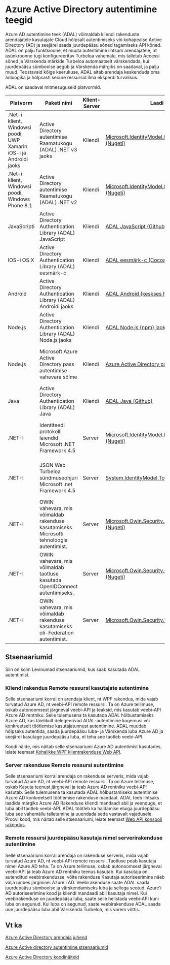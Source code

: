 <properties
   pageTitle="Azure Active Directory autentimine teekide | Microsoft Azure'i"
   description="Azure AD autentimiseks teeki (ADAL) võimaldab kliendi rakenduste arendajatele kasutajate Cloud hõlpsalt autentimiseks või kohapealse Active Directory (AD) ja seejärel saada juurdepääsu sõned tagamiseks API kõned."
   services="active-directory"
   documentationCenter=""
   authors="bryanla"
   manager="mbaldwin"
   editor="mbaldwin" />
<tags
   ms.service="active-directory"
   ms.devlang="na"
   ms.topic="article"
   ms.tgt_pltfrm="na"
   ms.workload="identity"
   ms.date="10/11/2016"
   ms.author="mbaldwin" />

# <a name="azure-active-directory-authentication-libraries"></a>Azure Active Directory autentimine teegid

Azure AD autentimine teek (ADAL) võimaldab kliendi rakenduste arendajatele kasutajate Cloud hõlpsalt autentimiseks või kohapealse Active Directory (AD) ja seejärel saada juurdepääsu sõned tagamiseks API kõned. ADAL on palju funktsioone, et muuta autentimine lihtsam arendajatele, nt asünkroonne tugi konfigureeritav Turbeloa vahemälu, mis talletab Accessi sõned ja Värskenda märkide Turbeloa automaatselt värskendada, kui juurdepääsu sümboolse aegub ja Värskenda märgiks on saadaval, ja palju muud. Teostavaid kõige keerukuse, ADAL aitab arendaja keskenduda oma äriloogika ja hõlpsasti secure ressursid ilma eksperdi turvalisus.

ADAL on saadaval mitmesuguseid platvormid.

|Platvorm|Paketi nimi|Klient-Server|Laadi alla|Lähtekoodi|Dokumendid ja näidised|
|---|---|---|---|---|---|
|.Net-i klient, Windowsi poodi, UWP Xamarin iOS-i ja Androidi jaoks|Active Directory autentimise Raamatukogu (ADAL) .NET v3 jaoks |Kliendi|[Microsoft.IdentityModel.Clients.ActiveDirectory (Nugeti)](https://www.nuget.org/packages/Microsoft.IdentityModel.Clients.ActiveDirectory)|[ADAL .net-i (Github)](https://github.com/AzureAD/azure-activedirectory-library-for-dotnet)|[Dokumentatsioon](https://docs.microsoft.com/active-directory/adal/microsoft.identitymodel.clients.activedirectory)|
|.Net-i klient, Windowsi poodi, Windows Phone 8.1 |Active Directory autentimise Raamatukogu (ADAL) .NET v2 |Kliendi|[Microsoft.IdentityModel.Clients.ActiveDirectory (Nugeti)](https://www.nuget.org/packages/Microsoft.IdentityModel.Clients.ActiveDirectory/2.28.2)|[ADAL .net-i (Github)](https://github.com/AzureAD/azure-activedirectory-library-for-dotnet/releases/tag/v2.28.2)|[Dokumentatsioon](https://docs.microsoft.com/active-directory/adal/v2/microsoft.identitymodel.clients.activedirectory)|
|JavaScripti|Active Directory Authentication Library (ADAL) JavaScript|Kliendi|[ADAL JavaScript (Github)](https://github.com/AzureAD/azure-activedirectory-library-for-js)|[ADAL JavaScript (Github)](https://github.com/AzureAD/azure-activedirectory-library-for-js)|Näide: [SinglePageApp-DotNet (Github)](https://github.com/AzureADSamples/SinglePageApp-DotNet)|
|IOS-i OS X|Active Directory Authentication Library (ADAL) eesmärk-c|Kliendi|[ADAL eesmärk-c (CocoaPods)](http://cocoadocs.org/docsets/ADAL/)|[ADAL eesmärk-c (Github)](https://github.com/AzureAD/azure-activedirectory-library-for-objc)|Näide: [NativeClient-iOS-i (Github)](https://github.com/AzureADSamples/NativeClient-iOS)|
|Android|Active Directory Authentication Library (ADAL) Androidi jaoks|Kliendi|[ADAL Android (keskses hoidlas)](http://search.maven.org/remotecontent?filepath=com/microsoft/aad/adal/)|[ADAL Android (Github)](https://github.com/AzureAD/azure-activedirectory-library-for-android)|Näide: [NativeClient-Android (Github)](https://github.com/AzureADSamples/NativeClient-Android)|
|Node.js|Active Directory Authentication Library (ADAL) Node.js jaoks|Kliendi|[ADAL Node.js (npm) jaoks](https://www.npmjs.com/package/adal-node)|[ADAL Node.js (Github) jaoks](https://github.com/AzureAD/azure-activedirectory-library-for-nodejs)|Näide: [WebAPI-Nodejs (Github)](https://github.com/AzureADSamples/WebAPI-Nodejs)|
|Node.js|Microsoft Azure Active Directory pass autentimise vahevara sõlme|Kliendi|[Azure Active Directory pass Node.js (npm)](https://www.npmjs.com/package/passport-azure-ad)|[Azure Active Directory jaoks Node.js (Github)](https://github.com/AzureAD/passport-azure-ad)||
|Java|Active Directory Authentication Library (ADAL) Java|Kliendi|[ADAL Java (Github)](https://github.com/AzureAD/azure-activedirectory-library-for-java)|[ADAL Java (Github)](https://github.com/AzureAD/azure-activedirectory-library-for-java)||
|.NET-I|Identiteedi protokolli laiendid Microsoft .NET Framework 4.5|Server|[Microsoft.IdentityModel.Protocol.Extensions (Nugeti)](https://www.nuget.org/packages/Microsoft.IdentityModel.Protocol.Extensions)|[Azure'i AD identiteedi mudel laiendid .NET (Github)](https://github.com/AzureAD/azure-activedirectory-identitymodel-extensions-for-dotnet)||
|.NET-I|JSON Web Turbeloa sündmuseohjuri Microsoft .net Framework 4.5|Server|[System.IdentityModel.Tokens.Jwt (Nugeti)](https://www.nuget.org/packages/System.IdentityModel.Tokens.Jwt)|[Azure'i AD identiteedi mudeli laiendid .NET (Github)](https://github.com/AzureAD/azure-activedirectory-identitymodel-extensions-for-dotnet)||
|.NET-I|OWIN vahevara, mis võimaldab rakenduse kasutamiseks Microsofti tehnoloogia autentimist.|Server|[Microsoft.Owin.Security.ActiveDirectory (Nugeti)](https://www.nuget.org/packages/Microsoft.Owin.Security.ActiveDirectory/)|[OWIN (CodePlex)](http://katanaproject.codeplex.com)||
|.NET-I|OWIN vahevara, mis võimaldab taotluse kasutada OpenIDConnect autentimiseks.|Server|[Microsoft.Owin.Security.OpenIdConnect (Nugeti)](https://www.nuget.org/packages/Microsoft.Owin.Security.OpenIdConnect)|[OWIN (CodePlex)](http://katanaproject.codeplex.com)|Näide: [Web Appis-OpenIDConnecty-DotNet (Github)](https://github.com/AzureADSamples/WebApp-OpenIDConnect-DotNet)|
|.NET-I|OWIN vahevara, mis võimaldab rakenduse kasutamiseks oli-Federation autentimist.|Server|[Microsoft.Owin.Security.WsFederation (Nugeti)](https://www.nuget.org/packages/Microsoft.Owin.Security.WsFederation)|[OWIN (CodePlex)](http://katanaproject.codeplex.com)|Näide: [Web Appis-WSFederation-DotNet (Github)](https://github.com/AzureADSamples/WebApp-WSFederation-DotNet)|

## <a name="scenarios"></a>Stsenaariumid

Siin on kolm Levinumad stsenaariumid, kus saab kasutada ADAL autentimist.  

### <a name="authenticating-users-of-a-client-application-to-a-remote-resource"></a>Kliendi rakendus Remote ressursi kasutajate autentimine

Selle stsenaariumi korral on arendaja klient, nt WPF rakendus, mida vajab turvatud Azure AD, nt veebi-API remote ressursi. Ta on Azure tellimuse, oskab autonoomsest järgneval veebi-API ja teaksid, mis kasutab veebi-API Azure AD rentniku. Selle tulemusena ta kasutada ADAL hõlbustamiseks Azure AD, kas täielikult delegeerivad ADAL-autentimine kogemusi või konkreetselt töötlemise kasutajatunnust autentimine. ADAL muudab hõlpsaks autentida, saada juurdepääsu luba- ja Värskenda luba Azure AD ja seejärel kasutage juurdepääsu luba, et teha see taotleb veebi-API.

Koodi näide, mis näitab selle stsenaariumi Azure AD autentimist kasutades, leiate teemast [Kohalikke WPF klientrakenduse Web API](https://github.com/azureadsamples/nativeclient-dotnet).

### <a name="authenticating-a-server-application-to-a-remote-resource"></a>Server rakenduse Remote ressursi autentimine

Selle stsenaariumi korral arendaja on rakenduse serveris, mida vajab turvatud Azure AD, nt veebi-API remote ressursi. Ta on Azure tellimuse, oskab Kasuta teenust järgneval ja teab Azure AD rentniku veebi-API kasutab. Selle tulemusena ta kasutada ADAL hõlbustamiseks autentimise Azure AD konkreetselt töötlemise rakenduse mandaat. ADAL teeb lihtsaks laadida märgiks Azure AD Rakenduse kliendi mandaadi abil ja veenduge, et luba abil taotleb veebi-API. ADAL töötleb ka haldamise eluiga juurdepääsu luba see vahemällu talletamine ja uuendada seda vastavalt vajadusele. Proovi kood, mis näitab selle stsenaariumi, leiate teemast [Web API konsooli rakendus](https://github.com/AzureADSamples/Daemon-DotNet).

### <a name="authenticating-a-server-application-on-behalf-of-a-user-to-access-a-remote-resource"></a>Remote ressursi juurdepääsu kasutaja nimel serverirakenduse autentimine

Selle stsenaariumi korral arendaja on rakenduse serveris, mida vajab turvatud Azure AD, nt veebi-API remote ressursi. Taotluse peab kasutaja nimel Azure AD teha. Ta on Azure tellimuse, oskab autonoomsest järgneval veebi-API ja teab Azure AD rentniku teenus kasutab. Kui kasutaja on autenditud veebirakendusse, võite rakenduse Kasutaja autoriseerimine näeb välja umbes järgmine: Azure'i AD. Veebirakenduse saate ADAL saada juurdepääsu sümboolse ja värskendamiseks luba ja sellega seotud: Azure'i AD autoriseerimine kood ja kliendi mandaadi abil kasutaja nimel. Kui veebirakenduse on juurdepääsu luba, saate selle helistada veebi-API kuni luba on aegunud. Kui luba on aegunud, saate veebirakenduse ADAL saada uue juurdepääsu luba abil Värskenda Turbeloa, mis varem võttis.


## <a name="see-also"></a>Vt ka

[Azure Active Directory arendaja juhend](active-directory-developers-guide.md)

[Azure Active directory autentimine stsenaariumid](active-directory-authentication-scenarios.md)

[Azure Active Directory koodinäiteid](active-directory-code-samples.md)
